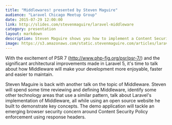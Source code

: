 ```yaml
---
title: "Middlewares! presented by Steven Maguire"
audience: "Laravel Chicago Meetup Group"
date: 2015-07-29 12:00:00
link: http://slides.com/stevenmaguire/laravel-middleware
category: presentation
layout: markdown
description: Steven Maguire shows you how to implement a Content Security Policy middleware within Laravel applications
image: https://s3.amazonaws.com/static.stevenmaguire.com/articles/laravel-ci.jpg
---
```


With the excitement of PSR 7 (http://www.php-fig.org/psr/psr-7/) and the significant architectural improvements made in Laravel 5, it's time to talk about how Middleware will make your development more enjoyable, faster and easier to maintain.

Steven Maguire is back with another talk on the topic of Middleware. Steven will spend some time reviewing and defining Middleware, identify some other technology areas that use a similar pattern, talk about Laravel's implementation of Middleware, all while using an open source website he built to demonstrate key concepts. The demo application will tackle an emerging browser security concern around Content Security Policy enforcement using response headers.

